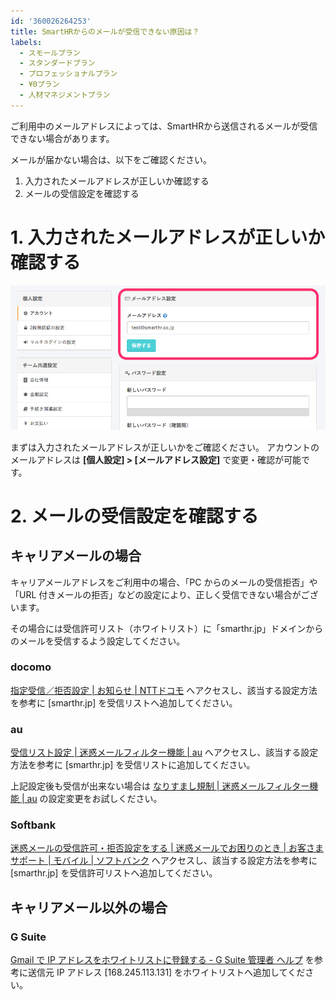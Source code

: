 ```yaml
---
id: '360026264253'
title: SmartHRからのメールが受信できない原因は？
labels:
  - スモールプラン
  - スタンダードプラン
  - プロフェッショナルプラン
  - ¥0プラン
  - 人材マネジメントプラン
---
```

ご利用中のメールアドレスによっては、SmartHRから送信されるメールが受信できない場合があります。

メールが届かない場合は、以下をご確認ください。

1.  入力されたメールアドレスが正しいか確認する
2.  メールの受信設定を確認する

# 1\. 入力されたメールアドレスが正しいか確認する

![](./acount-address.png)

まずは入力されたメールアドレスが正しいかをご確認ください。
アカウントのメールアドレスは **\[個人設定\] > \[メールアドレス設定\]** で変更・確認が可能です。

# 2\. メールの受信設定を確認する

## キャリアメールの場合

キャリアメールアドレスをご利用中の場合、「PC からのメールの受信拒否」や「URL 付きメールの拒否」などの設定により、正しく受信できない場合がございます。

その場合には受信許可リスト（ホワイトリスト）に「smarthr.jp」ドメインからのメールを受信するよう設定してください。

### docomo

[指定受信／拒否設定 | お知らせ | NTTドコモ](https://www.nttdocomo.co.jp/info/spam_mail/spmode/domain/index.html#p02) へアクセスし、該当する設定方法を参考に \[smarthr.jp\] を受信リストへ追加してください。

### au

[受信リスト設定 | 迷惑メールフィルター機能 | au](https://www.au.com/support/service/mobile/trouble/forestalling/mail/anti-spam/fillter/function-11/) へアクセスし、該当する設定方法を参考に \[smarthr.jp\] を受信リストに追加してください。

上記設定後も受信が出来ない場合は [なりすまし規制 | 迷惑メールフィルター機能 | au](https://www.au.com/support/service/mobile/trouble/forestalling/mail/anti-spam/fillter/function-09/) の設定変更をお試しください。

### Softbank

[迷惑メールの受信許可・拒否設定をする | 迷惑メールでお困りのとき | お客さまサポート | モバイル | ソフトバンク](https://www.softbank.jp/mobile/support/antispam/settings/whiteblack/) へアクセスし、該当する設定方法を参考に \[smarthr.jp\] を受信許可リストへ追加してください。

## キャリアメール以外の場合

### G Suite

[Gmail で IP アドレスをホワイトリストに登録する - G Suite 管理者 ヘルプ](https://support.google.com/a/answer/60751?hl=ja) を参考に送信元 IP アドレス \[168.245.113.131\] をホワイトリストへ追加してください。
